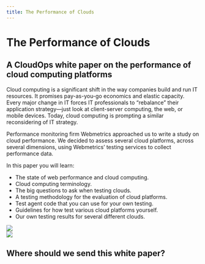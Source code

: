 ```yaml
---
title: The Performance of Clouds
---
```



<div class="landing-page">
    <!-- hero -->
    <div class="hero jumbotron reading-landing jumbotron-fluid">
        <div class="container-fluid">
            <div class="row">
                <div class="col-xl-6 offset-xl-2 col-lg-10 offset-lg-1 col-md-12">
                    <h1 class="display-4">The Performance of Clouds</h1>
                </div>
            </div>
        </div>
    </div>
    <div class="main-content">
        <div class="row">
            <div class="col-xl-4 offset-xl-2 without-bottom-line">
                <div class="workshop-prerequisites">
                    <h2>A CloudOps white paper on the performance of cloud computing platforms</h2>                             
                    <p>Cloud computing is a significant shift in the way companies build and run IT resources. It promises pay-as-you-go economics and elastic capacity. Every major change in IT forces IT professionals to “rebalance” their application strategy—just look at client-server computing, the web, or mobile devices. Today, cloud computing is prompting a similar reconsidering of IT strategy.</p>
                    <p>Performance monitoring firm Webmetrics approached us to write a study on cloud performance. We decided to assess several cloud platforms, across several dimensions, using Webmetrics’ testing services to collect performance data.</p>
                    <p>In this paper you will learn:</p>
                    <ul class="dashes">
                    <li>The state of web performance and cloud computing.</li>
                    <li>Cloud computing terminology.</li>
                    <li>The big questions to ask when testing clouds.</li>
                    <li>A testing methodology for the evaluation of cloud platforms.</li>
                    <li>Test agent code that you can use for your own testing.</li>
                    <li>Guidelines for how test various cloud platforms yourself.</li>
                    <li>Our own testing results for several different clouds.</li>
                    </ul>
                </div>
            </div>
                <div class="col-xl-4 offset-xl-0 white-paper-image">
                <img src="/images/white-papers/performance-of-clouds.png">
            </div>
        </div>
            </div>
        </div>
    </div>
    <!-- contact us -->
    <div class="contact-us-card">
        <div class="row">
            <div class="col-xl-8 offset-xl-2 col-lg-10 offset-lg-1 col-md-12 col-sm-12 col-xs-12">
                <img src="/images/single-line-arrows.png">
            </div>
            <div
                class="col-xl-3 offset-xl-3 col-lg-3 offset-lg-1 col-md-10 offset-md-1 col-sm-10 offset-sm-1 col-xs-12">
                <h2>Where should we send this white paper?</h2>
            </div>
            <div
                class="col-xl-5 offset-xl-0 col-lg-6 offset-lg-1 col-md-8 offset-md-2 col-sm-10 offset-sm-1 col-xs-12 general-contact-form">
               <!--[if lte IE 8]>
<script charset="utf-8" type="text/javascript" src="//js.hsforms.net/forms/v2-legacy.js"></script>
<![endif]-->
<script charset="utf-8" type="text/javascript" src="//js.hsforms.net/forms/v2.js"></script>
<script>
  hbspt.forms.create({
	portalId: "732832",
	formId: "b460fae8-9d3e-43b0-b29d-973cd290eedd"
});
</script>
            </div>
        </div>
    </div>
</div>